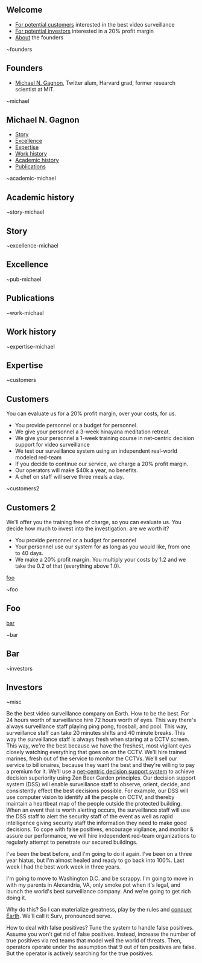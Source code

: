 ## Welcome

* [For potential customers](##customers) interested in the best video surveillance
* [For potential investors](##investors) interested in a 20% profit margin
* [About](##founders) the founders

~founders
## Founders

* [Michael N. Gagnon](##michael), Twitter alum, Harvard grad, former research scientist at MIT.

~michael
## Michael N. Gagnon

* [Story](##story-michael)
* [Excellence](##excellence-michael)
* [Expertise](##expertise-michael)
* [Work history](##work-michael)
* [Academic history](##academic-michael)
* [Publications](##pub-michael)

~academic-michael
## Academic history
~story-michael
## Story

~excellence-michael
## Excellence

~pub-michael
## Publications

~work-michael
## Work history

~expertise-michael
## Expertise



~customers
## Customers

You can evaluate us for a 20% profit margin, over your costs, for us.

- You provide personnel or a budget for personnel.
- We give your personnel a 3-week hinayana meditation retreat.
- We give your personnel a 1-week training course in net-centric decision support for
video surveillance
- We test our surveillance system using an independent real-world modeled red-team
- If you decide to continue our service, we charge a 20% profit margin.
- Our operators will make $40k a year, no benefits.
- A chef on staff will serve three meals a day.

~customers2
## Customers 2
We'll offer you the training free of charge, so you can evaluate us.
You decide how much to invest into the investigation: are we worth it?

- You provide personnel or a budget for personnel
- Your personnel use our system for as long as you would like, from one to 
40 days.
- We make a 20% profit margin. You multiply your costs by 1.2 and we take the 0.2
of that (everything above 1.0).


[foo](##foo)

~foo
## Foo

[bar](##bar)

~bar
## Bar
~investors
## Investors


~misc

Be the best video surveillance company on Earth. How to be the best. For 
24 hours worth of surveillance hire 72 hours worth of eyes. This way there's
always surveillance staff playing ping pong, foosball, and pool. This way,
surveillance staff can take 20 minutes shifts and 40 minute breaks. This way
the surveillance staff is always fresh when staring at a CCTV screen.
This way, we're the best because we have the freshest, most vigilant eyes 
closely watching everything that goes on on the CCTV. We'll hire trained marines,
fresh out of the service to monitor the CCTVs. We'll sell our service to
billionaires, because they want the best and they're willing to pay a premium
for it. We'll use a [net-centric decision support system](https://ll.mit.edu/mission/cybersec/publications/publication-files/full_papers/2010_06_25_Gagnon_ISARCS_FP.pdf)
to achieve decision superiority using Zen Beer Garden principles. Our decision support system (DSS) will enable surveillance staff to observe, orient, decide, and consistently effect the best decisions possible.
For example, our DSS will use computer vision to identify all the people on CCTV,
and thereby maintain a heartbeat map of the people outside the protected building.
When an event that is worth alerting occurs, the surveillance staff will use the
DSS staff to alert the security staff of the event as well as rapid intelligence
giving security staff the information they need to make good decisions.
To cope with false positives, encourage vigilance, and monitor & assure our 
performance, we will hire independent red-team organizations
to regularly attempt to penetrate our secured buildings.

I've been the best before, and I'm going to do it again.
I've been on a three year hiatus, but I'm almost healed and ready to go
back into 100%. Last week I had the best work week in three years.

I'm going to move to Washington D.C. and be scrappy. I'm going to move in with
my parents in Alexandria, VA, only smoke pot when it's legal, and launch
the world's best surveillance company. And we're going to get rich doing it.

Why do this? So I can materialize greatness, play by the rules and [conquer Earth](##upgrade).
We'll call it Surv, pronounced serve.

How to deal with false positives? Tune the system to handle false positives.
Assume you won't get rid of false positives. Instead, increase the number of
true positives via red teams that model well the world of threats.
Then, operators operate under the assumption that 9 out of ten positives are false.
But the operator is actively searching for the true positives.